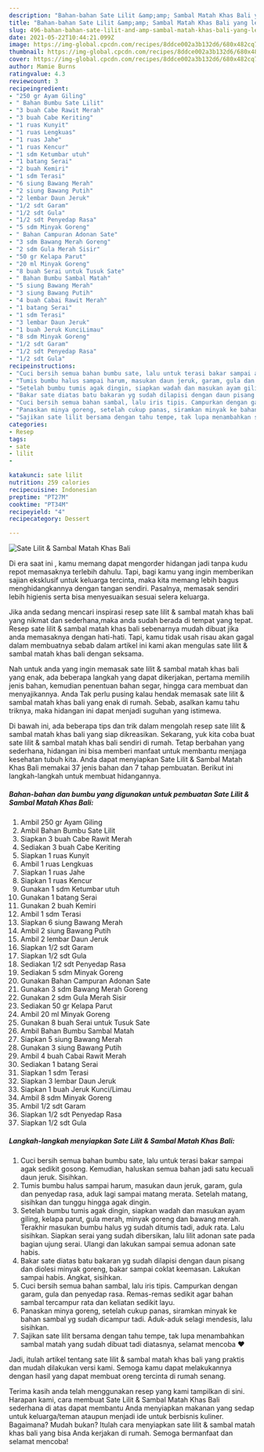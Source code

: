 ```yaml
---
description: "Bahan-bahan Sate Lilit &amp;amp; Sambal Matah Khas Bali yang lezat dan Mudah Dibuat"
title: "Bahan-bahan Sate Lilit &amp;amp; Sambal Matah Khas Bali yang lezat dan Mudah Dibuat"
slug: 496-bahan-bahan-sate-lilit-and-amp-sambal-matah-khas-bali-yang-lezat-dan-mudah-dibuat
date: 2021-05-22T10:44:21.099Z
image: https://img-global.cpcdn.com/recipes/8ddce002a3b132d6/680x482cq70/sate-lilit-sambal-matah-khas-bali-foto-resep-utama.jpg
thumbnail: https://img-global.cpcdn.com/recipes/8ddce002a3b132d6/680x482cq70/sate-lilit-sambal-matah-khas-bali-foto-resep-utama.jpg
cover: https://img-global.cpcdn.com/recipes/8ddce002a3b132d6/680x482cq70/sate-lilit-sambal-matah-khas-bali-foto-resep-utama.jpg
author: Mamie Burns
ratingvalue: 4.3
reviewcount: 3
recipeingredient:
- "250 gr Ayam Giling"
- " Bahan Bumbu Sate Lilit"
- "3 buah Cabe Rawit Merah"
- "3 buah Cabe Keriting"
- "1 ruas Kunyit"
- "1 ruas Lengkuas"
- "1 ruas Jahe"
- "1 ruas Kencur"
- "1 sdm Ketumbar utuh"
- "1 batang Serai"
- "2 buah Kemiri"
- "1 sdm Terasi"
- "6 siung Bawang Merah"
- "2 siung Bawang Putih"
- "2 lembar Daun Jeruk"
- "1/2 sdt Garam"
- "1/2 sdt Gula"
- "1/2 sdt Penyedap Rasa"
- "5 sdm Minyak Goreng"
- " Bahan Campuran Adonan Sate"
- "3 sdm Bawang Merah Goreng"
- "2 sdm Gula Merah Sisir"
- "50 gr Kelapa Parut"
- "20 ml Minyak Goreng"
- "8 buah Serai untuk Tusuk Sate"
- " Bahan Bumbu Sambal Matah"
- "5 siung Bawang Merah"
- "3 siung Bawang Putih"
- "4 buah Cabai Rawit Merah"
- "1 batang Serai"
- "1 sdm Terasi"
- "3 lembar Daun Jeruk"
- "1 buah Jeruk KunciLimau"
- "8 sdm Minyak Goreng"
- "1/2 sdt Garam"
- "1/2 sdt Penyedap Rasa"
- "1/2 sdt Gula"
recipeinstructions:
- "Cuci bersih semua bahan bumbu sate, lalu untuk terasi bakar sampai agak sedikit gosong. Kemudian, haluskan semua bahan jadi satu kecuali daun jeruk. Sisihkan."
- "Tumis bumbu halus sampai harum, masukan daun jeruk, garam, gula dan penyedap rasa, aduk lagi sampai matang merata. Setelah matang, sisihkan dan tunggu hingga agak dingin."
- "Setelah bumbu tumis agak dingin, siapkan wadah dan masukan ayam giling, kelapa parut, gula merah, minyak goreng dan bawang merah. Terakhir masukan bumbu halus yg sudah ditumis tadi, aduk rata. Lalu sisihkan. Siapkan serai yang sudah dibersikan, lalu lilit adonan sate pada bagian ujung serai. Ulangi dan lakukan sampai semua adonan sate habis."
- "Bakar sate diatas batu bakaran yg sudah dilapisi dengan daun pisang dan diolesi minyak goreng, bakar sampai coklat keemasan. Lakukan sampai habis. Angkat, sisihkan."
- "Cuci bersih semua bahan sambal, lalu iris tipis. Campurkan dengan garam, gula dan penyedap rasa. Remas-remas sedikit agar bahan sambal tercampur rata dan keliatan sedikit layu."
- "Panaskan minya goreng, setelah cukup panas, siramkan minyak ke bahan sambal yg sudah dicampur tadi. Aduk-aduk selagi mendesis, lalu sisihkan."
- "Sajikan sate lilit bersama dengan tahu tempe, tak lupa menambahkan sambal matah yang sudah dibuat tadi diatasnya, selamat mencoba ❤️"
categories:
- Resep
tags:
- sate
- lilit
- 

katakunci: sate lilit  
nutrition: 259 calories
recipecuisine: Indonesian
preptime: "PT27M"
cooktime: "PT34M"
recipeyield: "4"
recipecategory: Dessert

---
```



![Sate Lilit &amp; Sambal Matah Khas Bali](https://img-global.cpcdn.com/recipes/8ddce002a3b132d6/680x482cq70/sate-lilit-sambal-matah-khas-bali-foto-resep-utama.jpg)

Di era  saat ini , kamu memang dapat mengorder hidangan jadi tanpa kudu repot memasaknya terlebih dahulu. Tapi, bagi kamu yang ingin memberikan sajian eksklusif untuk keluarga tercinta, maka kita memang lebih bagus menghidangkannya dengan tangan sendiri. Pasalnya, memasak sendiri lebih higienis serta bisa menyesuaikan sesuai selera keluarga.

Jika anda sedang mencari inspirasi resep sate lilit &amp; sambal matah khas bali yang nikmat dan sederhana,maka anda sudah berada di tempat yang tepat. Resep sate lilit &amp; sambal matah khas bali  sebenarnya mudah dibuat jika anda memasaknya dengan hati-hati. Tapi, kamu tidak usah risau akan gagal dalam membuatnya 
sebab dalam artikel ini kami akan mengulas sate lilit &amp; sambal matah khas bali dengan seksama.  



Nah untuk anda yang ingin memasak sate lilit &amp; sambal matah khas bali yang enak, ada beberapa langkah yang dapat dikerjakan, pertama memilih jenis bahan, kemudian penentuan bahan segar, hingga cara membuat dan menyajikannya. Anda Tak perlu pusing kalau hendak memasak sate lilit &amp; sambal matah khas bali yang enak di rumah. Sebab, asalkan kamu  tahu triknya, maka hidangan ini dapat menjadi suguhan yang istimewa.

Di bawah ini, ada beberapa tips dan trik dalam mengolah resep sate lilit &amp; sambal matah khas bali yang siap dikreasikan. Sekarang, yuk kita coba buat sate lilit &amp; sambal matah khas bali sendiri di rumah. Tetap berbahan yang sederhana, hidangan ini bisa memberi manfaat untuk membantu menjaga kesehatan tubuh kita. Anda dapat menyiapkan Sate Lilit &amp; Sambal Matah Khas Bali memakai 37 jenis bahan dan 7 tahap pembuatan. Berikut ini langkah-langkah untuk membuat hidangannya.

<!--inarticleads1-->

##### Bahan-bahan dan bumbu yang digunakan untuk pembuatan Sate Lilit &amp; Sambal Matah Khas Bali:

1. Ambil 250 gr Ayam Giling
1. Ambil  Bahan Bumbu Sate Lilit
1. Siapkan 3 buah Cabe Rawit Merah
1. Sediakan 3 buah Cabe Keriting
1. Siapkan 1 ruas Kunyit
1. Ambil 1 ruas Lengkuas
1. Siapkan 1 ruas Jahe
1. Siapkan 1 ruas Kencur
1. Gunakan 1 sdm Ketumbar utuh
1. Gunakan 1 batang Serai
1. Gunakan 2 buah Kemiri
1. Ambil 1 sdm Terasi
1. Siapkan 6 siung Bawang Merah
1. Ambil 2 siung Bawang Putih
1. Ambil 2 lembar Daun Jeruk
1. Siapkan 1/2 sdt Garam
1. Siapkan 1/2 sdt Gula
1. Sediakan 1/2 sdt Penyedap Rasa
1. Sediakan 5 sdm Minyak Goreng
1. Gunakan  Bahan Campuran Adonan Sate
1. Gunakan 3 sdm Bawang Merah Goreng
1. Gunakan 2 sdm Gula Merah Sisir
1. Sediakan 50 gr Kelapa Parut
1. Ambil 20 ml Minyak Goreng
1. Gunakan 8 buah Serai untuk Tusuk Sate
1. Ambil  Bahan Bumbu Sambal Matah
1. Siapkan 5 siung Bawang Merah
1. Gunakan 3 siung Bawang Putih
1. Ambil 4 buah Cabai Rawit Merah
1. Sediakan 1 batang Serai
1. Siapkan 1 sdm Terasi
1. Siapkan 3 lembar Daun Jeruk
1. Siapkan 1 buah Jeruk Kunci/Limau
1. Ambil 8 sdm Minyak Goreng
1. Ambil 1/2 sdt Garam
1. Siapkan 1/2 sdt Penyedap Rasa
1. Siapkan 1/2 sdt Gula




<!--inarticleads2-->

##### Langkah-langkah menyiapkan Sate Lilit &amp; Sambal Matah Khas Bali:

1. Cuci bersih semua bahan bumbu sate, lalu untuk terasi bakar sampai agak sedikit gosong. Kemudian, haluskan semua bahan jadi satu kecuali daun jeruk. Sisihkan.
1. Tumis bumbu halus sampai harum, masukan daun jeruk, garam, gula dan penyedap rasa, aduk lagi sampai matang merata. Setelah matang, sisihkan dan tunggu hingga agak dingin.
1. Setelah bumbu tumis agak dingin, siapkan wadah dan masukan ayam giling, kelapa parut, gula merah, minyak goreng dan bawang merah. Terakhir masukan bumbu halus yg sudah ditumis tadi, aduk rata. Lalu sisihkan. Siapkan serai yang sudah dibersikan, lalu lilit adonan sate pada bagian ujung serai. Ulangi dan lakukan sampai semua adonan sate habis.
1. Bakar sate diatas batu bakaran yg sudah dilapisi dengan daun pisang dan diolesi minyak goreng, bakar sampai coklat keemasan. Lakukan sampai habis. Angkat, sisihkan.
1. Cuci bersih semua bahan sambal, lalu iris tipis. Campurkan dengan garam, gula dan penyedap rasa. Remas-remas sedikit agar bahan sambal tercampur rata dan keliatan sedikit layu.
1. Panaskan minya goreng, setelah cukup panas, siramkan minyak ke bahan sambal yg sudah dicampur tadi. Aduk-aduk selagi mendesis, lalu sisihkan.
1. Sajikan sate lilit bersama dengan tahu tempe, tak lupa menambahkan sambal matah yang sudah dibuat tadi diatasnya, selamat mencoba ❤️




Jadi, itulah artikel tentang  sate lilit &amp; sambal matah khas bali  yang praktis dan mudah dilakukan versi kami. Semoga kamu dapat melakukannya dengan hasil yang dapat membuat oreng tercinta di rumah senang. 

Terima kasih anda telah menggunakan resep yang kami tampilkan di sini. Harapan kami, cara membuat  Sate Lilit &amp; Sambal Matah Khas Bali sederhana di atas dapat membantu Anda menyiapkan makanan yang sedap untuk keluarga/teman ataupun menjadi ide untuk berbisnis kuliner. Bagaimana? Mudah bukan? Itulah cara menyiapkan sate lilit &amp; sambal matah khas bali yang bisa Anda kerjakan di rumah. Semoga bermanfaat dan selamat mencoba!

